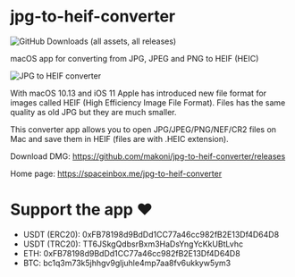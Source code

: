 # jpg-to-heif-converter

![GitHub Downloads (all assets, all releases)](https://img.shields.io/github/downloads/makoni/jpg-to-heif-converter/total)

macOS app for converting from JPG, JPEG and PNG to HEIF (HEIC)

![JPG to HEIF converter](https://spaceinbox.me/images/jpg-to-heif-converter.png?3 "Screenshot")

With macOS 10.13 and iOS 11 Apple has introduced new file format for images called HEIF (High Efficiency Image File Format). Files has the same quality as old JPG but they are much smaller.

This converter app allows you to open JPG/JPEG/PNG/NEF/CR2 files on Mac and save them in HEIF (files are with .HEIC extension).

Download DMG: https://github.com/makoni/jpg-to-heif-converter/releases

Home page: https://spaceinbox.me/jpg-to-heif-converter

# Support the app ❤️

- USDT (ERC20): 0xFB78198d9BdDd1CC77a46cc982fB2E13Df4D64D8
- USDT (TRC20): TT6JSkgQdbsrBxm3HaDsYngYcKkUBtLvhc
- ETH: 0xFB78198d9BdDd1CC77a46cc982fB2E13Df4D64D8
- BTC: bc1q3m73k5jhhgv9gljuhle4mp7aa8fv6ukkyw5ym3
